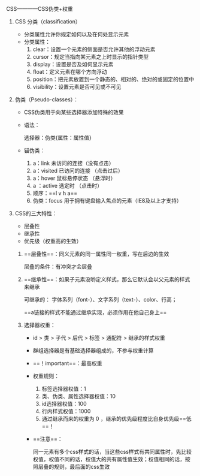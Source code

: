 CSS————CSS伪类+权重

1. CSS 分类（classification）

   - 分类属性允许你规定如何以及在何处显示元素
   - 分类属性：
     1. clear：设置一个元素的侧面是否允许其他的浮动元素
     2. cursor：规定当指向某元素之上时显示的指针类型
     3. display：设置是否及如何显示元素
     4. float：定义元素在哪个方向浮动
     5. position：把元素放置到一个静态的、相对的、绝对的或固定的位置中
     6. visibility：设置元素是否可见或不可见

2. 伪类（Pseudo-classes）：

   - CSS伪类用于向某些选择器添加特殊的效果

   - 语法：

     选择器：伪类{属性：属性值}

   - 锚伪类：

     1. a：link    未访问的连接（没有点击）
     2. a：visited  已访问的连接 （点击过后）
     3. a：hover   鼠标悬停状态 （悬浮时）
     4. a ：active  选定时 （点击时）
     5. 顺序：==l v h a==
     6. 伪类：focus    用于拥有键盘输入焦点的元素（IE8及以上才支持）

3. CSS的三大特性：

   - 层叠性
   - 继承性
   - 优先级（权重高的生效）

   1. ==层叠性==：同义元素的同一属性同一权重，写在后边的生效

      层叠的条件：有冲突才会层叠

   2. ==继承性==：如果子元素没哟定义样式，那么它默认会以父元素的样式来继承

      可继承的： 字体系列（font-）、文字系列（text-）、color、行高；

      ==a链接的样式不能通过继承实现，必须作用在他自己身上==

   3. 选择器权重：

      - id > 类 > 子代 > 后代 > 标签 > 通配符 > 继承的样式权重

      - 群组选择器是有基础选择器组成的，不参与权重计算

      - ==！important==：最高权重

      - 权重规则：

        1. 标签选择器权值：1
        2. 类、伪类、属性选择器权值：10
        3. id选择器权值：100
        4. 行内样式权值：1000
        5. 通过继承而来的权重为 0 ，继承的优先级程度比自身优先级==低==！

      - ==注意==：

        同一元素有多个css样式的话，当这些css样式有共同属性时，先比较权值，权值不同的话，权值大的共有属性值生效；权值相同的话，按照层叠的规则，最后面的css生效